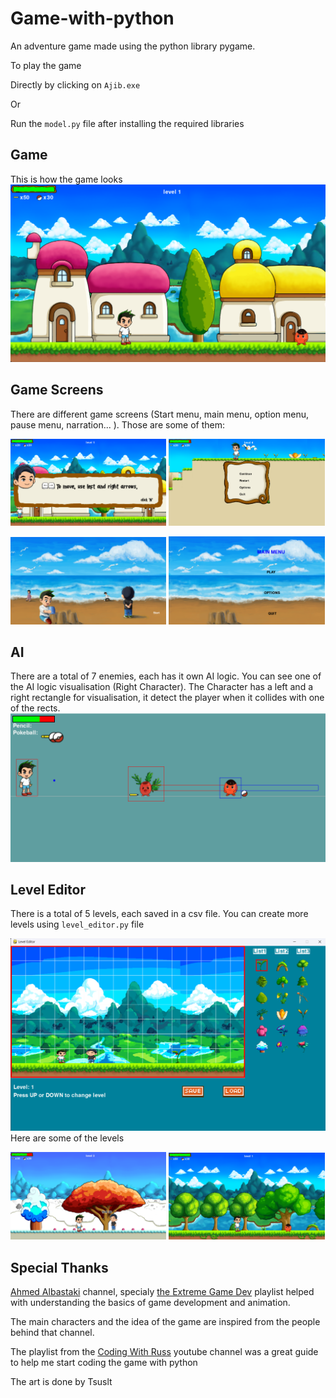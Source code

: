 # Game-with-python
An adventure game made using the python library pygame.

To play the game 

Directly by clicking on `Ajib.exe` 

Or 

Run the `model.py` file after installing the required libraries

## Game
This is how the game looks
![Alt text](Github_Images/Game.png?raw=true "GameLook")

## Game Screens
There are different game screens (Start menu, main menu, option menu, pause menu, narration... ).
Those are some of them:
<p float="left">
  <img src="Github_Images/Narration.png?raw=true" width=49.5% height=49.5%> 
  <img src="Github_Images/PauseMenu.png?raw=true" width=49.5% height=49.5%>
</p>

<p float="left">
  <img src="Github_Images/StartMenu.png?raw=true" width=49.5% height=49.5%>
  <img src="Github_Images/MainMenu.png?raw=true" width=49.5% height=49.5%> 
</p>

## AI
There  are a total of 7 enemies, each has it own AI logic.
You can see one of the AI logic visualisation (Right Character). The Character has a left and a right rectangle for visualisation, it detect the player when it collides with one of the rects.
![Alt text](Github_Images/enemy.png?raw=true "enemy")


## Level Editor
There is a total of 5 levels, each saved in a csv file. You can create more levels using `level_editor.py` file

![Alt text](Github_Images/levelEditor.png?raw=true "lvleditor")
Here are some of the levels
<p float="left">
  <img src="Github_Images/SnowLevel.png?raw=true" width=49.5% height=49.5%>
  <img src="Github_Images/ForestLevel.png?raw=true" width=49.5% height=49.5%> 
</p>

## Special Thanks 

[Ahmed Albastaki](https://youtube.com/@AhmedAlbastaki) channel, specialy [the Extreme Game Dev](https://youtube.com/playlist?list=PLfre3pZQr_QmlafR0AG7EikdD2JV8KJI8) playlist helped with understanding the basics of game development and animation. 

The main characters and the idea of the game are inspired from the people behind that channel.  


The playlist from the [Coding With Russ](https://youtube.com/playlist?list=PLjcN1EyupaQm20hlUE11y9y8EY2aXLpnv) youtube channel was a great guide to help me start coding the game with python 


The art is done by Tsuslt



